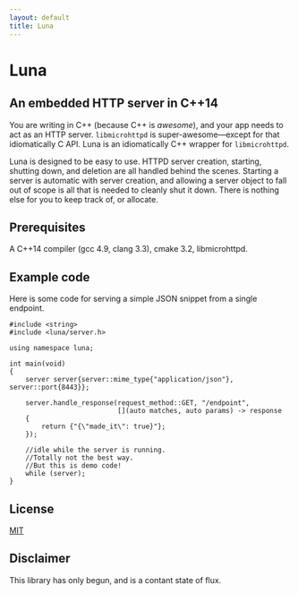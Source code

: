 ```yaml
---
layout: default
title: Luna
---
```


# Luna

## An embedded HTTP server in C++14

You are writing in C++ (because C++ is _awesome_), and your app needs to act as an HTTP server. `libmicrohttpd` is super-awesome—except for that idiomatically C API. Luna is an idiomatically C++ wrapper for `libmicrohttpd`.

Luna is designed to be easy to use. HTTPD server creation, starting, shutting down, and deletion are all handled behind the scenes. Starting a server is automatic with server creation, and allowing a server object to fall out of scope is all that is needed to cleanly shut it down. There is nothing else for you to keep track of, or allocate.

## Prerequisites

A C++14 compiler (gcc 4.9, clang 3.3), cmake 3.2, libmicrohttpd.

## Example code

Here is some code for serving a simple JSON snippet from a single endpoint.

    #include <string>
    #include <luna/server.h>

    using namespace luna;

    int main(void)
    {
        server server{server::mime_type{"application/json"}, server::port{8443}};

        server.handle_response(request_method::GET, "/endpoint",
                               [](auto matches, auto params) -> response
        {
            return {"{\"made_it\": true}"};
        });

        //idle while the server is running.
        //Totally not the best way.
        //But this is demo code!
        while (server);
    }

## License

[MIT](https://github.com/DEGoodmanWilson/luna/blob/master/LICENSE)

## Disclaimer

This library has only begun, and is a contant state of flux.